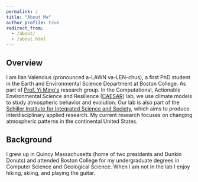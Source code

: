 ```yaml
---
permalink: /
title: "About Me"
author_profile: true
redirect_from: 
  - /about/
  - /about.html
---
```


## Overview

I am Ilan Valencius (pronounced a-LAWN va-LEN-chus), a first PhD student in the Earth and Environmental Science Department at Boston College. As part of [Prof. Yi Ming's](https://www.bc.edu/content/bc-web/schools/morrissey/departments/eesc/people/faculty-directory/yi-ming.html) research group. In the Computational, Actionable Environmental Science and Resilience ([CAESAR](https://www.bc.edu/bc-web/schools/morrissey/departments/eesc/faculty-sites/caesar-lab.html)) lab, we use climate models to study atmospheric behavior and evolution. Our lab is also part of the [Schiller Institute for Integrated Science and Society](https://www.bc.edu/bc-web/centers/schiller-institute.html), which aims to produce interdisciplinary applied research. My current research focuses on changing atmospheric patterns in the continental United States.

## Background

I grew up in Quincy Massachusetts (home of two presidents and Dunkin Donuts) and attended Boston College for my undergraduate degrees in Computer Science and Geological Science. When I am not in the lab I enjoy hiking, skiing, and playing the guitar. 